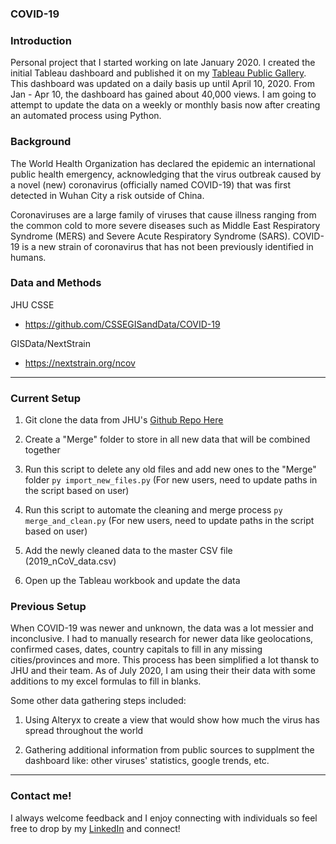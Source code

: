 ### COVID-19

### Introduction

Personal project that I started working on late January 2020. I created the initial Tableau dashboard and published it on my [Tableau Public Gallery](https://public.tableau.com/profile/david.ly#!/vizhome/2019-nCoVGlobalCasesWuhan/Dashboard). This dashboard was updated on a daily basis up until April 10, 2020. From Jan - Apr 10, the dashboard has gained about 40,000 views. I am going to attempt to update the data on a weekly or monthly basis now after creating an automated process using Python. 

### Background

The World Health Organization has declared the epidemic an international public health emergency, acknowledging that the virus outbreak caused by a novel (new) coronavirus (officially named COVID-19) that was first detected in Wuhan City a risk outside of China.

Coronaviruses are a large family of viruses that cause illness ranging from the common cold to more severe diseases such as Middle East Respiratory Syndrome (MERS) and Severe Acute Respiratory Syndrome (SARS). COVID-19 is a new strain of coronavirus that has not been previously identified in humans.

### Data and Methods

JHU CSSE
- https://github.com/CSSEGISandData/COVID-19

GISData/NextStrain
- https://nextstrain.org/ncov

_____________________________________________________________________________________________

### Current Setup

1. Git clone the data from JHU's [Github Repo Here](https://github.com/CSSEGISandData/COVID-19)

2. Create a "Merge" folder to store in all new data that will be combined together

3. Run this script to delete any old files and add new ones to the "Merge" folder ```py import_new_files.py``` (For new users, need to update paths in the script based on user)

4. Run this script to automate the cleaning and merge process ```py merge_and_clean.py``` (For new users, need to update paths in the script based on user)

5. Add the newly cleaned data to the master CSV file (2019_nCoV_data.csv)

6. Open up the Tableau workbook and update the data

### Previous Setup

When COVID-19 was newer and unknown, the data was a lot messier and inconclusive. I had to manually research for newer data like geolocations, confirmed cases, dates, country capitals to fill in any missing cities/provinces and more. This process has been simplified a lot thansk to JHU and their team. As of July 2020, I am using their their data with some additions to my excel formulas to fill in blanks. 

Some other data gathering steps included:

1. Using Alteryx to create a view that would show how much the virus has spread throughout the world

2. Gathering additional information from public sources to supplment the dashboard like: other viruses' statistics, google trends, etc.
_____________________________________________________________________________________________

### Contact me!

I always welcome feedback and I enjoy connecting with individuals so feel free to drop by my [LinkedIn](https://www.linkedin.com/in/davidtly) and connect!
